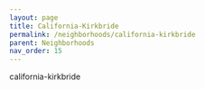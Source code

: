 ```yaml
---
layout: page
title: California-Kirkbride
permalink: /neighborhoods/california-kirkbride
parent: Neighborhoods
nav_order: 15
---
```


california-kirkbride
